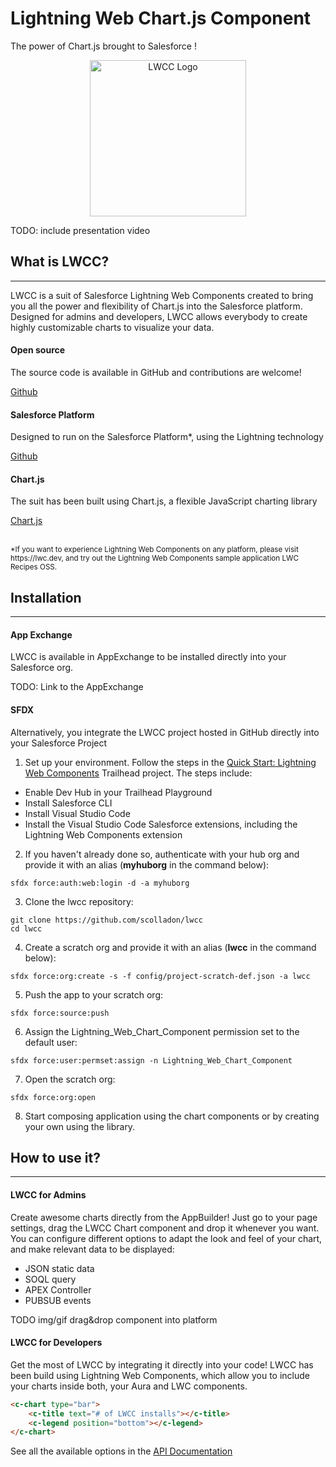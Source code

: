 # Lightning Web Chart.js Component
The power of Chart.js brought to Salesforce !

<div align="center">
  <img src="{{ "/assets/images/lwcc_logo.png" | relative_url }}" alt="LWCC Logo" width="250" />
</div>

TODO: include presentation video

## What is LWCC?
---
LWCC is a suit of Salesforce Lightning Web Components created to bring you all the power and flexibility of Chart.js into the Salesforce platform. Designed for admins and developers, LWCC allows everybody to create highly customizable charts to visualize your data.


<div class="slds-grid slds-gutters">
  <!-- Github card -->
  <div class="slds-col slds-size_1-of-3">
    <div class="slds-card text-center">
      <div class="card-body">
        <h4 class="card-title">Open source</h4>
        <p class="card-text">The source code is available in GitHub and contributions are welcome!</p>
        <footer class="slds-card__footer">
          <a class="slds-card__footer-action" href="{{ site.github.repository_url }}">Github
          </a>
        </footer>
      </div>
    </div>
  </div>
  <!-- Appexchange card -->
  <div class="slds-col slds-size_1-of-3">
    <div class="slds-card text-center">
      <div class="card-body">
        <h4 class="card-title">Salesforce Platform</h4>
        <p class="card-text">Designed to run on the Salesforce Platform*, using the Lightning technology</p>
        <footer class="slds-card__footer">
          <a class="slds-card__footer-action" href="https://appexchange.salesforce.com/">Github
          </a>
        </footer>
      </div>
    </div>
  </div>
  <!-- Chartjs card -->
  <div class="slds-col slds-size_1-of-3">
    <div class="slds-card text-center">
      <div class="card-body">
        <h4 class="card-title">Chart.js</h4>
        <p class="card-text">The suit has been built using Chart.js, a flexible JavaScript charting library</p>
        <footer class="slds-card__footer">
          <a class="slds-card__footer-action" href="https://www.chartjs.org/">Chart.js
          </a>
        </footer>
      </div>
    </div>
  </div>
</div>

<br>
<p><small>*If you want to experience Lightning Web Components on any platform, please visit https://lwc.dev, and try out the Lightning Web Components sample application LWC Recipes OSS.</small></p>

## Installation
---
#### App Exchange
LWCC is available in AppExchange to be installed directly into your Salesforce org.

TODO: Link to the AppExchange

#### SFDX
Alternatively, you integrate the LWCC project hosted in GitHub directly into your Salesforce Project
1. Set up your environment. Follow the steps in the [Quick Start: Lightning Web Components](https://trailhead.salesforce.com/content/learn/projects/quick-start-lightning-web-components/) Trailhead project. The steps include:

- Enable Dev Hub in your Trailhead Playground
- Install Salesforce CLI
- Install Visual Studio Code
- Install the Visual Studio Code Salesforce extensions, including the Lightning Web Components extension

2. If you haven't already done so, authenticate with your hub org and provide it with an alias (**myhuborg** in the command below):
```
sfdx force:auth:web:login -d -a myhuborg
```

3. Clone the lwcc repository:
```
git clone https://github.com/scolladon/lwcc
cd lwcc
```

4. Create a scratch org and provide it with an alias (**lwcc** in the command below):
```
sfdx force:org:create -s -f config/project-scratch-def.json -a lwcc
```

5. Push the app to your scratch org:
```
sfdx force:source:push
```

6. Assign the Lightning_Web_Chart_Component permission set to the default user:
```
sfdx force:user:permset:assign -n Lightning_Web_Chart_Component
```

7. Open the scratch org:
```
sfdx force:org:open
```
8. Start composing application using the chart components or by creating your own using the library.
## How to use it?
---





#### LWCC for Admins
Create awesome charts directly from the AppBuilder! Just go to your page settings, drag the LWCC Chart component and drop it whenever you want. You can configure different options to adapt the look and feel of your chart, and make relevant data to be displayed:
- JSON static data
- SOQL query
- APEX Controller
- PUBSUB events

TODO img/gif drag&drop component into platform

#### LWCC for Developers
Get the most of LWCC by integrating it directly into your code! LWCC has been build using Lightning Web Components, which allow you to include your charts inside both, your Aura and LWC components.

```html
<c-chart type="bar">
    <c-title text="# of LWCC installs"></c-title>
    <c-legend position="bottom"></c-legend>
</c-chart>
```

See all the available options in the [API Documentation](./docs/api.html)